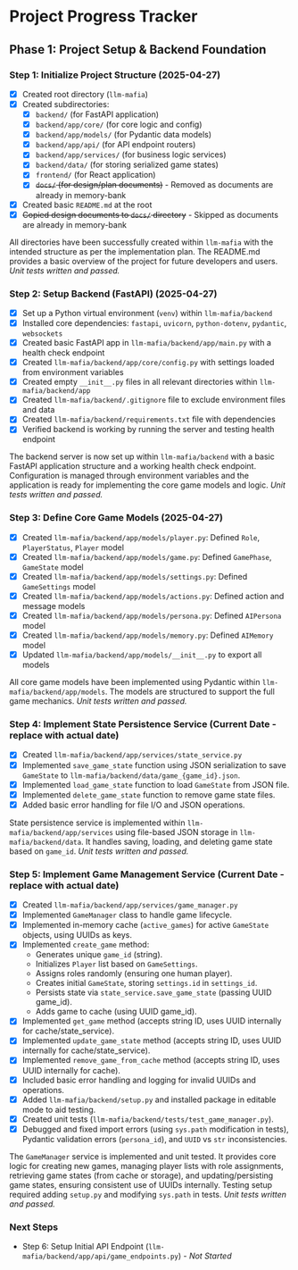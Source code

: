 # Project Progress Tracker

## Phase 1: Project Setup & Backend Foundation

### Step 1: Initialize Project Structure (2025-04-27)

- [x] Created root directory (`llm-mafia`)
- [x] Created subdirectories:
  - [x] `backend/` (for FastAPI application)
  - [x] `backend/app/core/` (for core logic and config)
  - [x] `backend/app/models/` (for Pydantic data models)
  - [x] `backend/app/api/` (for API endpoint routers)
  - [x] `backend/app/services/` (for business logic services)
  - [x] `backend/data/` (for storing serialized game states)
  - [x] `frontend/` (for React application)
  - [x] ~~`docs/` (for design/plan documents)~~ - Removed as documents are already in memory-bank
- [x] Created basic `README.md` at the root
- [x] ~~Copied design documents to `docs/` directory~~ - Skipped as documents are already in memory-bank

All directories have been successfully created within `llm-mafia` with the intended structure as per the implementation plan. The README.md provides a basic overview of the project for future developers and users.
*Unit tests written and passed.*

### Step 2: Setup Backend (FastAPI) (2025-04-27)

- [x] Set up a Python virtual environment (`venv`) within `llm-mafia/backend`
- [x] Installed core dependencies: `fastapi`, `uvicorn`, `python-dotenv`, `pydantic`, `websockets`
- [x] Created basic FastAPI app in `llm-mafia/backend/app/main.py` with a health check endpoint
- [x] Created `llm-mafia/backend/app/core/config.py` with settings loaded from environment variables
- [x] Created empty `__init__.py` files in all relevant directories within `llm-mafia/backend/app`
- [x] Created `llm-mafia/backend/.gitignore` file to exclude environment files and data
- [x] Created `llm-mafia/backend/requirements.txt` file with dependencies
- [x] Verified backend is working by running the server and testing health endpoint

The backend server is now set up within `llm-mafia/backend` with a basic FastAPI application structure and a working health check endpoint. Configuration is managed through environment variables and the application is ready for implementing the core game models and logic.
*Unit tests written and passed.*

### Step 3: Define Core Game Models (2025-04-27)

- [x] Created `llm-mafia/backend/app/models/player.py`: Defined `Role`, `PlayerStatus`, `Player` model
- [x] Created `llm-mafia/backend/app/models/game.py`: Defined `GamePhase`, `GameState` model
- [x] Created `llm-mafia/backend/app/models/settings.py`: Defined `GameSettings` model
- [x] Created `llm-mafia/backend/app/models/actions.py`: Defined action and message models
- [x] Created `llm-mafia/backend/app/models/persona.py`: Defined `AIPersona` model
- [x] Created `llm-mafia/backend/app/models/memory.py`: Defined `AIMemory` model
- [x] Updated `llm-mafia/backend/app/models/__init__.py` to export all models

All core game models have been implemented using Pydantic within `llm-mafia/backend/app/models`. The models are structured to support the full game mechanics.
*Unit tests written and passed.*

### Step 4: Implement State Persistence Service (Current Date - replace with actual date)

- [x] Created `llm-mafia/backend/app/services/state_service.py`
- [x] Implemented `save_game_state` function using JSON serialization to save `GameState` to `llm-mafia/backend/data/game_{game_id}.json`.
- [x] Implemented `load_game_state` function to load `GameState` from JSON file.
- [x] Implemented `delete_game_state` function to remove game state files.
- [x] Added basic error handling for file I/O and JSON operations.

State persistence service is implemented within `llm-mafia/backend/app/services` using file-based JSON storage in `llm-mafia/backend/data`. It handles saving, loading, and deleting game state based on `game_id`.
*Unit tests written and passed.*

### Step 5: Implement Game Management Service (Current Date - replace with actual date)

- [x] Created `llm-mafia/backend/app/services/game_manager.py`
- [x] Implemented `GameManager` class to handle game lifecycle.
- [x] Implemented in-memory cache (`active_games`) for active `GameState` objects, using UUIDs as keys.
- [x] Implemented `create_game` method:
    - Generates unique `game_id` (string).
    - Initializes `Player` list based on `GameSettings`.
    - Assigns roles randomly (ensuring one human player).
    - Creates initial `GameState`, storing `settings.id` in `settings_id`.
    - Persists state via `state_service.save_game_state` (passing UUID game_id).
    - Adds game to cache (using UUID game_id).
- [x] Implemented `get_game` method (accepts string ID, uses UUID internally for cache/state_service).
- [x] Implemented `update_game_state` method (accepts string ID, uses UUID internally for cache/state_service).
- [x] Implemented `remove_game_from_cache` method (accepts string ID, uses UUID internally for cache).
- [x] Included basic error handling and logging for invalid UUIDs and operations.
- [x] Added `llm-mafia/backend/setup.py` and installed package in editable mode to aid testing.
- [x] Created unit tests (`llm-mafia/backend/tests/test_game_manager.py`).
- [x] Debugged and fixed import errors (using `sys.path` modification in tests), Pydantic validation errors (`persona_id`), and `UUID` vs `str` inconsistencies.

The `GameManager` service is implemented and unit tested. It provides core logic for creating new games, managing player lists with role assignments, retrieving game states (from cache or storage), and updating/persisting game states, ensuring consistent use of UUIDs internally. Testing setup required adding `setup.py` and modifying `sys.path` in tests.
*Unit tests written and passed.*

### Next Steps
- Step 6: Setup Initial API Endpoint (`llm-mafia/backend/app/api/game_endpoints.py`) - *Not Started*